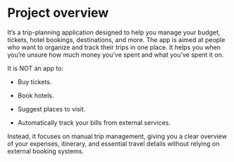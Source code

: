 # Project overview

It’s a trip-planning application designed to help you manage your budget, tickets, hotel bookings, destinations, and more.
The app is aimed at people who want to organize and track their trips in one place.
It helps you when you’re unsure how much money you’ve spent and what you’ve spent it on.

It is NOT an app to:

- Buy tickets.

- Book hotels.

- Suggest places to visit.

- Automatically track your bills from external services.

Instead, it focuses on manual trip management, giving you a clear overview of your expenses, itinerary, and essential travel details without relying on external booking systems.
